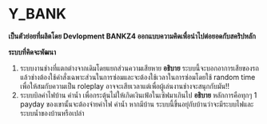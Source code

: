 # Y_BANK

**เป็นตัวย่อยที่ผลิตโดย Devlopment BANKZ4 ออกแบบความคิดเพื่อนำไปต่อยอดกับสคริปหลัก**

**ระบบที่คิดจะพัฒนา**
1. ระบบงานช่างที่แตกต่างจากเดิมโดยแยกส่วนความเสียหาย
    **อธิบาย**
    ระบบนี้จะบอกอาการเสียของรถแล้วช่างต้องใช้คำสั่งเฉพาะส่วนในการซ่อมและจะต้องใช้เวลาในการซ่อมโดยใช้ random time เพื่อให้สมกับความเป็น roleplay อาจจะเสียเวลาแต่เพื่อผู้เล่นงานช่างจะสนุกกับมัน!!
2. ระบบบิลค่าไฟบ้าน ค่าน้ำ เพื่อกระตุ้นไม่ให้เกิดเงินเฟ้อในเซิฟมาเกินไป
    **อธิบาย**
    หลักการคือทุกๆ 1 payday ของเขานั้นจะต้องจ่ายค่าไฟ ค่าน้ำ หากมีบ้าน
    ระบบนี้ขึ้นอยุ่กับบ้านว่าจะมีระบบไฟและระบบน้ำของบ้านหรือเปล่า
